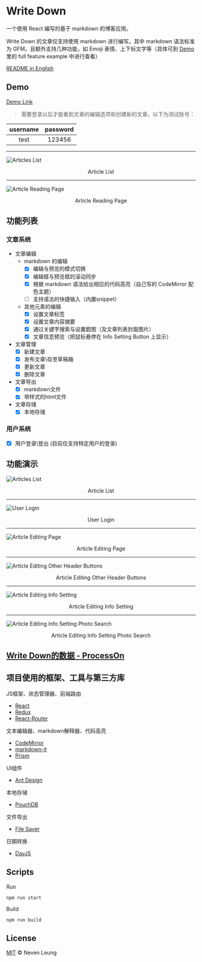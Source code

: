 # Write Down

一个使用 React 编写的基于 markdown 的博客应用。

Write Down 的文章仅支持使用 markdown 进行编写。其中 markdown 语法标准为 GFM，且额外支持几种功能，如 Emoji 表情、上下标文字等（具体可到 [Demo](https://nevenleung.github.io/write-down/) 里的 full feature example 中进行查看）

[README in English](https://github.com/NevenLeung/write-down/blob/master/README.md)

## Demo

[Demo Link](https://nevenleung.github.io/write-down/)

> 需要登录以后才能看到文章的编辑选项和创建新的文章。以下为测试账号：

| username | password |
| :------: | :------: |
| test     | 123456   |

---

![Articles List](https://github.com/NevenLeung/write-down/blob/master/demo/articles-list.jpg)

<p align="center">Article List</p>

---

![Article Reading Page](https://github.com/NevenLeung/write-down/blob/master/demo/article-reading-page.jpg)

<p align="center">Article Reading Page</p>


## 功能列表

### 文章系统

- 文章编辑
  - markdown 的编辑
    - [x] 编辑与预览的模式切换
    - [x] 编辑框与预览框的滚动同步
    - [x] 根据 markdown 语法给出相应的代码高亮（自己写的 CodeMirror 配色主题）
    - [ ] 支持语法的快捷输入（内置snippet）
  - 其他元素的编辑
    - [x] 设置文章标签
    - [x] 设置文章内容摘要
    - [x] 通过关键字搜索与设置题图（及文章列表封面图片）
    - [x] 文章信息预览（把鼠标悬停在 Info Setting Button 上显示）
- 文章管理
  - [x] 新建文章
  - [x] 发布文章\存至草稿箱
  - [x] 更新文章
  - [x] 删除文章
- 文章导出
  - [x] markdown文件
  - [x] 带样式的html文件
- 文章存储
  - [x] 本地存储

### 用户系统

- [x] 用户登录\登出 (目前仅支持特定用户的登录)


## 功能演示

![Articles List](https://github.com/NevenLeung/write-down/blob/master/demo/articles-list.gif)

<p align="center">Article List</p>

---

![User Login](https://github.com/NevenLeung/write-down/blob/master/demo/user-login.gif)

<p align="center">User Login</p>

---

![Article Editing Page](https://github.com/NevenLeung/write-down/blob/master/demo/article-content-editing.gif)

<p align="center">Article Editing Page</p>

---

![Article Editing Other Header Buttons](https://github.com/NevenLeung/write-down/blob/master/demo/article-editing-other-header-buttons.gif)

<p align="center">Article Editing Other Header Buttons</p>

---

![Article Editing Info Setting](https://github.com/NevenLeung/write-down/blob/master/demo/article-editing-info-setting.gif)

<p align="center">Article Editing Info Setting</p>

---

![Article Editing Info Setting Photo Search](https://github.com/NevenLeung/write-down/blob/master/demo/article-editing-info-setting-photo-search.gif)

<p align="center">Article Editing Info Setting Photo Search</p>


## [Write Down的数据 - ProcessOn](https://www.processon.com/view/link/5c2110f8e4b056243683909e)


## 项目使用的框架、工具与第三方库

JS框架、状态管理器、前端路由

- [React](https://github.com/facebook/react/)
- [Redux](https://github.com/reactjs/redux/)
- [React-Router](https://github.com/ReactTraining/react-router)

文本编辑器、markdown解释器、代码高亮

- [CodeMirror](https://github.com/codemirror/CodeMirror/)
- [markdown-it](https://github.com/markdown-it/markdown-it/)
- [Prism](https://github.com/PrismJS/prism/)

UI组件

- [Ant Design](https://github.com/ant-design/ant-design/)

本地存储

- [PouchDB](https://github.com/pouchdb/pouchdb/)

文件导出

- [File Saver](https://github.com/eligrey/FileSaver.js/)

日期转换

- [DayJS](https://github.com/iamkun/dayjs)

## Scripts

Run

```
npm run start
```

Build

```
npm run build
```


## License

[MIT](https://github.com/NevenLeung/write-down/blob/master/LICENSE) © Neven Leung